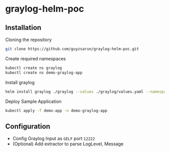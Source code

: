 # graylog-helm-poc

## Installation

Cloning the repository
```bash
git clone https://github.com/guyzsarun/graylog-helm-poc.git
```
Create required namespaces

```bash
kubectl create ns graylog
kubectl create ns demo-graylog-app
```
Install graylog

```bash
helm install graylog ./graylog --values ./graylog/values.yaml --namespace "graylog"
```

Deploy Sample Application

```bash
kubectl apply -f demo-app -n demo-graylog-app
```

## Configuration

- Config Graylog Input as `GELF` port `12222`
- (Optional) Add extractor to parse LogLevel, Message